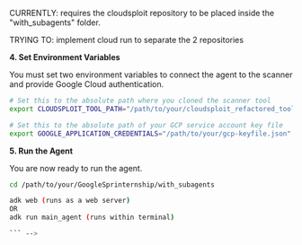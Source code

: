 CURRENTLY: requires the cloudsploit repository to be placed inside the "with_subagents" folder. 

TRYING TO: implement cloud run to separate the 2 repositories

<!-- # Google Sprinternship ADK Agent

This repository contains an agent built with the Google ADK framework. This main_agent calls other subagents, which can answer GCP related questions or scan your project for vulnerabilities. 

## Setup and Installation (ONLY IF USING ENV VARIABLES)

This agent depends on an external vulnerability scanner tool. You must install and configure both projects to run the full application.

**1. Clone Repositories**

First, clone this repository and the required `cloudsploit_refactored_tools` repository into a local directory.

```bash
git clone https://github.com/jasminetntu/GoogleSprinternship.git
git clone https://github.com/amanshresthaatgoogle/cloudsploit_refactored_tools.git
```

**2. Install Dependencies**

<!-- Install the required Python and Node.js packages for each project.

```bash
# Install Python dependencies
cd GoogleSprinternship
pip install -r requirements.txt

# Install Node.js dependencies
cd ../cloudsploit_refactored_tools
npm install
```

**3. Configure the Scanner**

The scanner needs a `config.js` file to know which GCP project to target. Create this file inside the `cloudsploit_refactored_tools` directory.

`cloudsploit_refactored_tools/config.js`:
```javascript
module.exports = {
    google: {
        project_id: 'your-gcp-project-id-goes-here',
    }
};
``` -->

**4. Set Environment Variables**

You must set two environment variables to connect the agent to the scanner and provide Google Cloud authentication.

```bash
# Set this to the absolute path where you cloned the scanner tool
export CLOUDSPLOIT_TOOL_PATH="/path/to/your/cloudsploit_refactored_tools"

# Set this to the absolute path of your GCP service account key file
export GOOGLE_APPLICATION_CREDENTIALS="/path/to/your/gcp-keyfile.json"
```

**5. Run the Agent**

You are now ready to run the agent.

```bash
cd /path/to/your/GoogleSprinternship/with_subagents

adk web (runs as a web server)
OR
adk run main_agent (runs within terminal)

``` -->
